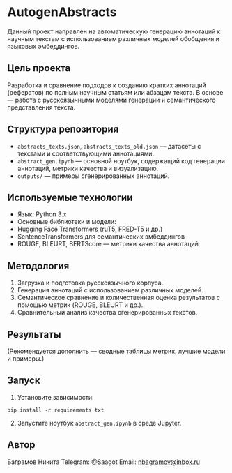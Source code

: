 # AutogenAbstracts
Данный проект направлен на автоматическую генерацию аннотаций к научным
текстам с использованием различных моделей обобщения и языковых
эмбеддингов.
## Цель проекта
Разработка и сравнение подходов к созданию кратких аннотаций (рефератов) по
полным научным статьям или абзацам текста. В основе — работа с
русскоязычными моделями генерации и семантического представления текста.
## Структура репозитория
- `abstracts_texts.json`, `abstracts_texts_old.json` — датасеты с текстами и
соответствующими аннотациями.
- `abstract_gen.ipynb` — основной ноутбук, содержащий код генерации
аннотаций, метрики качества и визуализацию.
- `outputs/` — примеры сгенерированных аннотаций.
## Используемые технологии
- Язык: Python 3.x
- Основные библиотеки и модели:
 - Hugging Face Transformers (ruT5, FRED-T5 и др.)
 - SentenceTransformers для семантических эмбеддингов
 - ROUGE, BLEURT, BERTScore — метрики качества аннотаций
## Методология
1. Загрузка и подготовка русскоязычного корпуса.
2. Генерация аннотаций с использованием различных моделей.
3. Семантическое сравнение и количественная оценка результатов с помощью
метрик (ROUGE, BLEURT и др.).
4. Сравнительный анализ качества сгенерированных текстов.
## Результаты
(Рекомендуется дополнить — сводные таблицы метрик, лучшие модели и
примеры.)
## Запуск
1. Установите зависимости:
 ```
 pip install -r requirements.txt
 ```
2. Запустите ноутбук `abstract_gen.ipynb` в среде Jupyter.
## Автор
Баграмов Никита
Telegram: @Saagot
Email: nbagramov@inbox.ru
